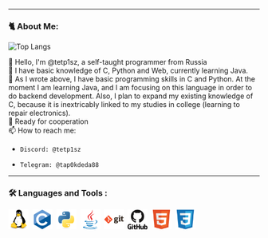 
---
### 🐈 About Me:
![Top Langs](https://github-readme-stats.vercel.app/api/top-langs/?username=tetp1sz&layout=compact)

👋 Hello, I'm @tetp1sz, a self-taught programmer from Russia<br>
👀 I have basic knowledge of C, Python and Web, currently learning Java.<br>
🌱 As I wrote above, I have basic programming skills in C and Python. At the moment I am learning Java, and I am focusing on this language in order to do backend development. Also, I plan to expand my existing knowledge of C, because it is inextricably linked to my studies in college (learning to repair electronics).<br>
💞️ Ready for cooperation<br>
📫 How to reach me:
-     Discord: @tetp1sz
-     Telegram: @tap0kdeda88
---
### :hammer_and_wrench: Languages and Tools :
<div>
  <img src="https://github.com/devicons/devicon/blob/master/icons/linux/linux-original.svg" alt="Linux" title="Linux" width="40" height="40"/>&nbsp;
  <img src="https://github.com/devicons/devicon/blob/master/icons/c/c-original.svg" alt="C" title="C" width="40" height="40"/>&nbsp;
  <img src="https://github.com/devicons/devicon/blob/master/icons/python/python-original.svg" alt="Python" title="Python" width="40" height="40"/>&nbsp;
  <img src="https://github.com/devicons/devicon/blob/master/icons/java/java-original.svg" alt="Java" title="Java" width="40" height="40"/>&nbsp;
  <img src="https://github.com/devicons/devicon/blob/master/icons/git/git-original-wordmark.svg" alt="git" title="git" width="40" height="40"/>&nbsp;
  <img src="https://github.com/devicons/devicon/blob/master/icons/github/github-original-wordmark.svg" alt="GitHub" title="GitHub" width="40" height="40"/>&nbsp;
  <img src="https://github.com/devicons/devicon/blob/master/icons/html5/html5-original.svg" alt="HTML" title="HTML" width="40" height="40"/>&nbsp;
  <img src="https://github.com/devicons/devicon/blob/master/icons/css3/css3-original.svg" alt="CSS" title="CSS" width="40" height="40"/>&nbsp;
</div>
